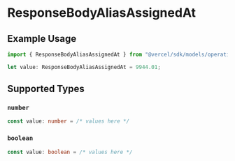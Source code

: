# ResponseBodyAliasAssignedAt

## Example Usage

```typescript
import { ResponseBodyAliasAssignedAt } from "@vercel/sdk/models/operations/getdeployment.js";

let value: ResponseBodyAliasAssignedAt = 9944.01;
```

## Supported Types

### `number`

```typescript
const value: number = /* values here */
```

### `boolean`

```typescript
const value: boolean = /* values here */
```

